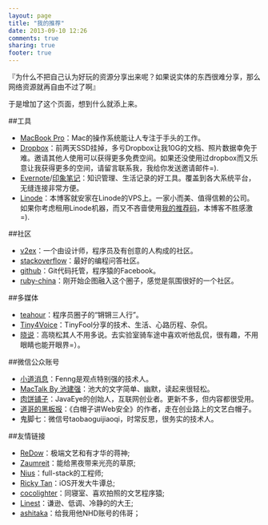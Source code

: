 ```yaml
---
layout: page
title: "我的推荐"
date: 2013-09-10 12:26
comments: true
sharing: true
footer: true
---
```


『为什么不把自己认为好玩的资源分享出来呢？如果说实体的东西很难分享，那么网络资源就再自由不过了啊』

于是增加了这个页面，想到什么就添上来。

##工具
* [MacBook Pro](http://www.apple.com/macbook-pro/)：Mac的操作系统能让人专注于手头的工作。
* [Dropbox](https://www.dropbox.com/‎)：前两天SSD挂掉，多亏Dropbox让我10G的文档、照片数据幸免于难。邀请其他人使用可以获得更多免费空间。如果还没使用过dropbox而又乐意让我获得更多的空间，请留言联系我，我给你发送邀请邮件=).
* [Evernote](http://www.yinxiang.com/)/[印象笔记](http://www.yinxiang.com/)：知识管理、生活记录的好工具。覆盖到各大系统平台，无缝连接非常方便。
* [Linode](https://www.linode.com/)：本博客就安家在Linode的VPS上。一家小而美、值得信赖的公司。如果你考虑租用Linode机器，而又不吝啬使用[我的推荐码](https://www.linode.com/?r=06fc7f86359e92800c41177a80c5678ecfcb2568)，本博客不胜感激=).

##社区

* [v2ex](http://www.v2ex.com/)：一个由设计师，程序员及有创意的人构成的社区。
* [stackoverflow](http://stackoverflow.com)：最好的编程问答社区。
* [github](http://github.com)：Git代码托管，程序猿的Facebook。
* [ruby-china](http://ruby-china.org)：刚开始企图融入这个圈子，感觉是氛围很好的一个社区。


##多媒体

* [teahour](http://teahour.fm/)：程序员圈子的“锵锵三人行”。
* [Tiny4Voice](https://itunes.apple.com/us/podcast/tiny4voice/id400000696)：TinyFool分享的技术、生活、心路历程、杂侃。
* [晓说](https://itunes.apple.com/cn/app/geng-xin-xiao-shuo+zui-xin/id628307373)：高晓松其人不用多说。去实验室骑车途中喜欢听他乱侃，很有趣，不用眼睛也能开眼界=）。


##微信公众账号

* [小道消息](http://hutu.me/wechat)：Fenng是观点特别强的技术人。
* [MacTalk By 池建强](http://macshuo.com/?page_id=2)：池大的文字简单、幽默，读起来很轻松。
* [肉饼铺子](http://robbinfan.com/)：JavaEye的创始人，互联网创业者。更新不多，但内容都很受用。
* [道哥的黑板报](http://taosay.net)：《白帽子讲Web安全》的作者，走在创业路上的文艺白帽子。
* 鬼脚七：微信号taobaoguijiaoqi，时常反思，很务实的技术人。


##友情链接

* [ReDow](http://redow.me)：极端文艺和有才华的蒋神;
* [Zaumreit](http://zaumreit.me)：能给黑夜带来光亮的草原;
* [Nius](http://nius.me)：full-stack的工程师;
* [Ricky Tan](http://rickytan.me)：iOS开发大牛谭总;
* [cocolighter](http://cocolighter.com/)：同寝室、喜欢拍照的文艺程序猿;
* [Linest](http://linest.github.io)：谦逊、低调、冷静的的大王;
* [ashitaka](http://ashitaka.me/)：给我用他NHD账号的伟哥；


